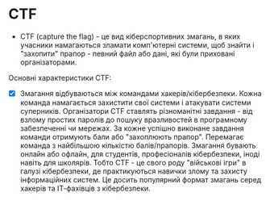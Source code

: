 # CTF
- CTF (capture the flag) - це вид кіберспортивних змагань, в яких учасники намагаються зламати комп'ютерні системи, щоб знайти і "захопити" прапор - певний файл або дані, які були приховані організаторами.

Основні характеристики CTF:

- [x] Змагання відбуваються між командами хакерів/кібербезпеки. Кожна команда намагається захистити свої системи і атакувати системи суперників.
Організатори CTF ставлять різноманітні завдання - від взлому простих паролів до пошуку вразливостей в програмному забезпеченні чи мережах.
За кожне успішно виконане завдання команди отримують бали або "захоплюють прапор". Перемагає команда з найбільшою кількістю балів/прапорів.
Змагання бувають онлайн або офлайн, для студентів, професіоналів кібербезпеки, іноді навіть для школярів.
Тобто CTF - це свого роду "військові ігри" в галузі кібербезпеки, де практикуються навички злому та захисту інформаційних систем. Це досить популярний формат змагань серед хакерів та ІТ-фахівців з кібербезпеки.
